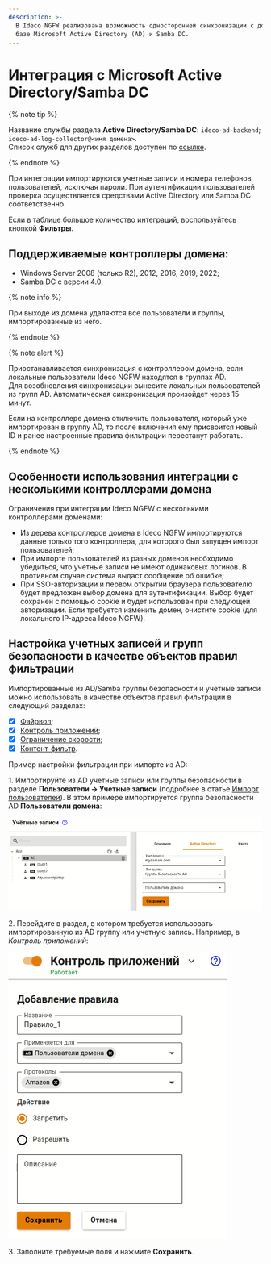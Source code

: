 ```yaml
---
description: >-
  В Ideco NGFW реализована возможность односторонней синхронизации с доменом на
  базе Microsoft Active Directory (AD) и Samba DC.
---
```


# Интеграция с Microsoft Active Directory/Samba DC

{% note tip %}

Название службы раздела **Active Directory/Samba DC**: `ideco-ad-backend`; `ideco-ad-log-collector@<имя домена>`. \
Список служб для других разделов доступен по [ссылке](../../../../ngfw/settings/server-management/terminal.md).

{% endnote %}

При интеграции импортируются учетные записи и номера телефонов пользователей, исключая пароли. При аутентификации пользователей проверка осуществляется средствами Active Directory или Samba DC соответственно.

Если в таблице большое количество интеграций, воспользуйтесь кнопкой **Фильтры**.

## Поддерживаемые контроллеры домена:

* Windows Server 2008 (только R2), 2012, 2016, 2019, 2022;
* Samba DC с версии 4.0.

{% note info %}

При выходе из домена удаляются все пользователи и группы, импортированные из него.

{% endnote %}

{% note alert %}

Приостанавливается синхронизация с контроллером домена, если локальные пользователи Ideco NGFW находятся в группах AD. \
Для возобновления синхронизации вынесите локальных пользователей из групп AD. Автоматическая синхронизация произойдет через 15 минут.

Если на контроллере домена отключить пользователя, который уже импортирован в группу AD, то после включения ему присвоится новый ID и ранее настроенные правила фильтрации перестанут работать.

{% endnote %}

## Особенности использования интеграции с несколькими контроллерами домена

Ограничения при интеграции Ideco NGFW с несколькими контроллерами доменами:

* Из дерева контроллеров домена в Ideco NGFW импортируются данные только того контроллера, для которого был запущен импорт пользователей;
* При импорте пользователей из разных доменов необходимо убедиться, что учетные записи не имеют одинаковых логинов. В противном случае система выдаст сообщение об ошибке;
* При SSO-авторизации и первом открытии браузера пользователю будет предложен выбор домена для аутентификации. Выбор будет сохранен с помощью cookie и будет использован при следующей авторизации. Если требуется изменить домен, очистите cookie (для локального IP-адреса Ideco NGFW).

## Настройка учетных записей и групп безопасности в качестве объектов правил фильтрации

Импортированные из AD/Samba группы безопасности и учетные записи можно использовать в качестве объектов правил фильтрации в следующий разделах:

* [X] [Файрвол](../../../../ngfw/settings/access-rules/firewall.md);
* [X] [Контроль приложений](../../../../ngfw/settings/access-rules/application-control.md);
* [X] [Ограничение скорости](../../../../ngfw/settings/access-rules/shaper.md);
* [X] [Контент-фильтр](../../../../ngfw/settings/access-rules/content-filter/).

Пример настройки фильтрации при импорте из AD:

1\. Импортируйте из AD учетные записи или группы безопасности в разделе **Пользователи -> Учетные записи** (подробнее в статье [Импорт пользователей](user-import.md)). В этом примере импортируется группа безопасности AD **Пользователи домена**:

![](../../../../_images/add-users-ad1.png)

2\. Перейдите в раздел, в котором требуется использовать импортированную из AD группу или учетную запись. Например, в _Контроль приложений_:

![](../../../../_images/add-users-ad2.png)

3\. Заполните требуемые поля и нажмите **Сохранить**.
